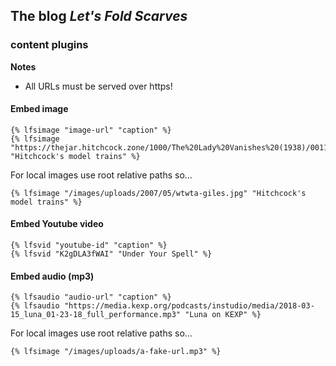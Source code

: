 ## The blog _Let's Fold Scarves_

### content plugins

**Notes**  
 - All URLs must be served over https!


#### Embed image
```
{% lfsimage "image-url" "caption" %}
{% lfsimage "https://thejar.hitchcock.zone/1000/The%20Lady%20Vanishes%20(1938)/0011.jpg" "Hitchcock's model trains" %}
```
For local images use root relative paths so...
```
{% lfsimage "/images/uploads/2007/05/wtwta-giles.jpg" "Hitchcock's model trains" %}
```

#### Embed Youtube video
```
{% lfsvid "youtube-id" "caption" %}
{% lfsvid "K2gDLA3fWAI" "Under Your Spell" %}
```
#### Embed audio (mp3)
```
{% lfsaudio "audio-url" "caption" %}
{% lfsaudio "https://media.kexp.org/podcasts/instudio/media/2018-03-15_luna_01-23-18_full_performance.mp3" "Luna on KEXP" %}
```
For local images use root relative paths so...
```
{% lfsimage "/images/uploads/a-fake-url.mp3" %}
```

